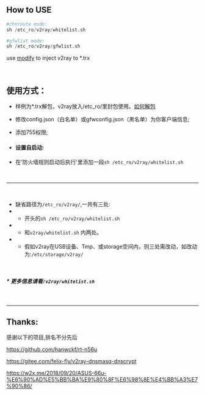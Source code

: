 ## How to USE

``` python
#chnroute mode:
sh /etc_ro/v2ray/whitelist.sh

#gfwlist mode:
sh /etc_ro/v2ray/gfwlist.sh
```
use   <a href="https://www.lanzous.com/i4p480b" target="_blank">modify</a>  to inject v2ray to *.trx

<br>

## 使用方式：
* 样例为*.trx解包，v2ray放入/etc_ro/里封包使用。<a href="https://www.right.com.cn/forum/thread-747762-1-1.html" target="_blank">如何解包</a>
* 修改config.json（白名单）或gfwconfig.json（黑名单）为你客户端信息;
* 添加755权限;
  
  
* #### 设置自启动:
 * 在'防火墙规则启动后执行'里添加一段`sh /etc_ro/v2ray/whitelist.sh`
 
<br>

-----------------------------

<br>


 *  缺省路径为`/etc_ro/v2ray/`,一共有三处:
  * * 开头的`sh /etc_ro/v2ray/whitelist.sh` 
  * * 和`v2ray/whitelist.sh` 内两处。
  * *  假如v2ray在USB设备、Tmp、或storage空间内，则三处需改动，如改动为:`/etc/storage/v2ray/`
 <br>
 
##### * 更多信息请看`/v2ray/whitelist.sh`
  
 <br>
 
-------------
## Thanks:
感谢以下的项目,排名不分先后

https://github.com/hanwckf/rt-n56u

https://gitee.com/felix-fly/v2ray-dnsmasq-dnscrypt

https://w2x.me/2018/09/20/ASUS-66u-%E6%90%AD%E5%BB%BA%E9%80%8F%E6%98%8E%E4%BB%A3%E7%90%86/
